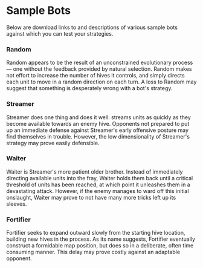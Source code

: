 # Sample Bots

Below are download links to and descriptions of various sample bots against
which you can test your strategies.

### Random

Random appears to be the result of an unconstrained evolutionary process
— one without the feedback provided by natural selection.
Random makes not effort to increase the number of hives it controls,
and simply directs each unit to move in a random direction on each turn.
A loss to Random may suggest that something is desperately wrong with a bot's strategy.

### Streamer

Streamer does one thing and does it well: streams units as quickly as
they become available towards an enemy hive.
Opponents not prepared to put up an immediate defense against Streamer's
early offensive posture may find themselves in trouble.
However, the low dimensionality of Streamer's strategy may prove easily defensible.

### Waiter

Waiter is Streamer's more patient older brother. Instead of immediately
directing available units into the fray, Waiter holds them back until
a critical threshold of units has been reached, at which point it
unleashes them in a devastating attack.
However, if the enemy manages to ward off this initial onslaught,
Waiter may prove to not have many more tricks left up its sleeves.

### Fortifier

Fortifier seeks to expand outward slowly from the starting
hive location, building new hives in the process.
As its name suggests, Fortifier eventually construct a formidable
map position, but does so in a deliberate, often time consuming manner.
This delay may prove costly against an adaptable opponent.

<div style="padding-bottom:50px"></div>
